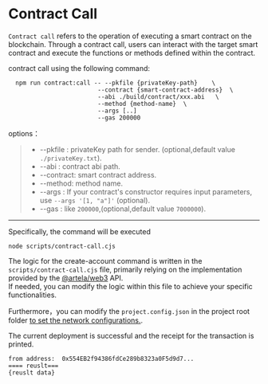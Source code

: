 # Contract Call

`Contract call` refers to the operation of executing a smart contract on the blockchain. Through a contract call, users
can interact with the target smart contract and execute the functions or methods defined within the contract.

contract call using the following command:
```shell
  npm run contract:call -- --pkfile {privateKey-path}    \     
                         --contract {smart-contract-address}  \                         
                         --abi ./build/contract/xxx.abi   \                                    
                         --method {method-name}  \   
                         --args [..]
                         --gas 200000 
```

options：
> * --pkfile : privateKey path for sender. (optional,default value `./privateKey.txt`).
> * --abi : contract abi path.
> * --contract:  smart contract address.
> * --method:  method name.
> * --args : If your contract's constructor requires input parameters, use `--args '[1, "a"]'` (optional).
> * --gas : like `200000`,(optional,default value `7000000`).
---

Specifically, the command will be executed
```shell
node scripts/contract-call.cjs
```

The logic for the create-account command is written in the `scripts/contract-call.cjs` file, primarily relying on the
implementation provided by the [@artela/web3](/develop/client/artela-web3.js) API.   
If needed, you can modify the logic within this file to achieve your specific functionalities.

Furthermore，you can modify the `project.config.json` in the project root
folder [to set the network configurations.](/develop/reference/aspect-tool/guide/config#2network-rpc).

The current deployment is successful and the receipt for the transaction is printed.

```shell
from address:  0x554EB2f94386fdCe289b8323a0F5d9d7...
==== reuslt=== 
{reuslt data}
```